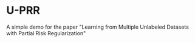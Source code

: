 # U-PRR
A simple demo for the paper "Learning from Multiple Unlabeled Datasets with Partial Risk Regularization"
